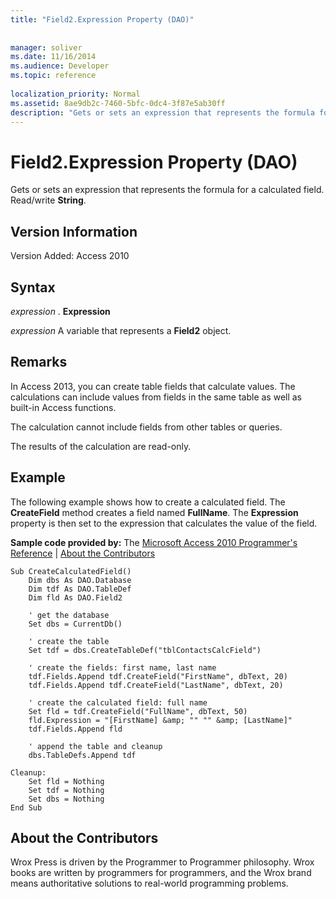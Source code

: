 ```yaml
---
title: "Field2.Expression Property (DAO)"
 
 
manager: soliver
ms.date: 11/16/2014
ms.audience: Developer
ms.topic: reference
  
localization_priority: Normal
ms.assetid: 8ae9db2c-7460-5bfc-0dc4-3f87e5ab30ff
description: "Gets or sets an expression that represents the formula for a calculated field. Read/write String ."
---
```


# Field2.Expression Property (DAO)

Gets or sets an expression that represents the formula for a calculated field. Read/write **String**. 
  
## Version Information

Version Added: Access 2010 
  
## Syntax

 *expression*  . **Expression**
  
 *expression*  A variable that represents a **Field2** object. 
  
## Remarks

In Access 2013, you can create table fields that calculate values. The calculations can include values from fields in the same table as well as built-in Access functions.
  
The calculation cannot include fields from other tables or queries.
  
The results of the calculation are read-only.
  
## Example

The following example shows how to create a calculated field. The **CreateField** method creates a field named **FullName**. The **Expression** property is then set to the expression that calculates the value of the field. 
  
 **Sample code provided by:** The [Microsoft Access 2010 Programmer's Reference](http://www.wrox.com/WileyCDA/WroxTitle/Access-2010-Programmer-s-Reference.productCd-0470591668.mdl) | [About the Contributors](#AboutContributors)
  
```
Sub CreateCalculatedField()
    Dim dbs As DAO.Database
    Dim tdf As DAO.TableDef
    Dim fld As DAO.Field2
    
    ' get the database
    Set dbs = CurrentDb()
    
    ' create the table
    Set tdf = dbs.CreateTableDef("tblContactsCalcField")
    
    ' create the fields: first name, last name
    tdf.Fields.Append tdf.CreateField("FirstName", dbText, 20)
    tdf.Fields.Append tdf.CreateField("LastName", dbText, 20)
    
    ' create the calculated field: full name
    Set fld = tdf.CreateField("FullName", dbText, 50)
    fld.Expression = "[FirstName] &amp; "" "" &amp; [LastName]"
    tdf.Fields.Append fld
    
    ' append the table and cleanup
    dbs.TableDefs.Append tdf
    
Cleanup:
    Set fld = Nothing
    Set tdf = Nothing
    Set dbs = Nothing
End Sub
```

## About the Contributors
<a name="AboutContributors"> </a>

Wrox Press is driven by the Programmer to Programmer philosophy. Wrox books are written by programmers for programmers, and the Wrox brand means authoritative solutions to real-world programming problems. 
  

